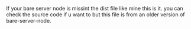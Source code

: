 If your bare server node is missint the dist file like mine this is it. you can check the source code if u want to but this file is from an older version of bare-server-node.
